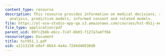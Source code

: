```yaml
---
content_type: resource
description: This resource provides information on medical decisions, sensitivity
  analysis, predictive models, informed consent and related models.
file: https://ol-ocw-studio-app-qa.s3.amazonaws.com/courses/hst-951j-medical-decision-support-fall-2005/a1113158e0af8b544a4a72d4d46630d0_hst951_1.pdf
file_type: application/pdf
parent_uid: 09fc2b6b-ebcc-7c47-bb03-f127a7a4ff84
resourcetype: Document
title: hst951_1.pdf
uid: a1113158-e0af-8b54-4a4a-72d4d46630d0
---
```


